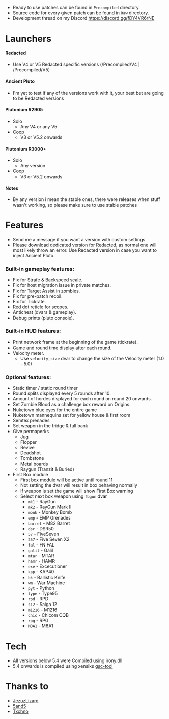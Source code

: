 - Ready to use patches can be found in `Precompiled` directory.
- Source code for every given patch can be found in `Raw` directory.
- Development thread on my Discord https://discord.gg/fDY4VR6rNE

# Launchers

#### Redacted
- Use V4 or V5 Redacted specific versions (/Precompiled/V4 | /Precompiled/V5)
#### Ancient Pluto
- I'm yet to test if any of the versions work with it, your best bet are going to be Redacted versions
#### Plutonium R2905
- Solo
    * Any V4 or any V5
- Coop
    * V3 or V5.2 onwards
#### Plutonium R3000+
- Solo
    * Any version
- Coop
    * V3 or V5.2 onwards
#### Notes
- By any version i mean the stable ones, there were releases when stuff wasn't working, so please make sure to use stable patches

# Features
- Send me a message if you want a version with custom settings
- Please download dedicated version for Redacted, as normal one will most likely throw an error. Use Redacted version in case you want to inject Ancient Pluto.

### Built-in gameplay features:
- Fix for Strafe & Backspeed scale.
- Fix for host migration issue in private matches.
- Fix for Target Assist in zombies.
- Fix for pre-patch recoil.
- Fix for Tickrate.
- Red dot reticle for scopes.
- Anticheat (dvars & gameplay).
- Debug prints (pluto console).

### Built-in HUD features:
- Print network frame at the beginning of the game (tickrate).
- Game and round time display after each round.
- Velocity meter.
    * Use `velocity_size` dvar to change the size of the Velocity meter (1.0 - 5.0)

### Optional features:
- Static timer / static round timer
- Round splits displayed every 5 rounds after 10.
- Amount of hordes displayed for each round on round 20 onwards.
- Set Zombie Blood as a challenge box reward on Origins.
- Nuketown blue eyes for the entire game
- Nuketown mannequins set for yellow house & first room
- Semtex prenades
- Set weapon in the fridge & full bank
- Give permaperks
    - Jug
    - Flopper
    - Revive
    - Deadshot
    - Tombstone
    - Metal boards
    - Raygun (Tranzit & Buried)
- First Box module
    * First box module will be active until round 11
    * Not setting the dvar will result in box behaving normally
    * If weapon is set the game will show First Box warning
    * Select next box weapon using `fbgun` dvar
        + `mk1` - RayGun
        + `mk2` - RayGun Mark II
        + `monk` - Monkey Bomb
        + `emp` - EMP Grenades
        + `barret` - M82 Barret
        + `dsr` - DSR50
        + `57` - FiveSeven
        + `257` - Five Seven X2
        + `fal` - FN FAL
        + `galil` - Galil
        + `mtar` - MTAR
        + `hamr` - HAMR
        + `exe` - Excecutioner
        + `kap` - KAP40
        + `bk` - Ballistic Knife
        + `wm` - War Machine
        + `pyt` - Python
        + `type` - Type95
        + `rpd` - RPD
        + `s12` - Saiga 12
        + `m1216` - M1216
        + `chic` - Chicom CQB
        + `rpg` - RPG
        + `M8A1` - M8A1

# Tech
- All versions below 5.4 were Compiled using irony.dll
- 5.4 onwards is compiled using xensiks [gsc-tool](https://github.com/xensik/gsc-tool)

# Thanks to
- [JezuzLizard](https://github.com/JezuzLizard)
- [5and5](https://github.com/5and5)
- [Txchno](https://github.com/mbahgatTech)